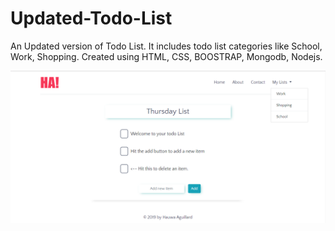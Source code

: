 # Updated-Todo-List
An Updated version of Todo List. It includes todo list categories like School, Work, Shopping. Created using HTML, CSS, BOOSTRAP, Mongodb, Nodejs. 

![](public/todo.PNG)
      
